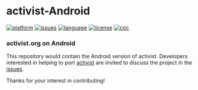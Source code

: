 # activist-Android

[![platform](https://img.shields.io/badge/platform-Android-999999.svg)](https://github.com/activist-org/activist-Android)
[![issues](https://img.shields.io/github/issues/activist-org/activist-Android)](https://github.com/activist-org/activist-Android/issues)
[![language](https://img.shields.io/badge/Kotlin-1-A97AFE.svg?logo=kotlin&logoColor=ffffff)](https://github.com/activist-org/activist-Android/blob/main/CONTRIBUTING.md)
[![license](https://img.shields.io/github/license/activist-org/activist-Android.svg)](https://github.com/activist-org/activist-Android/blob/main/LICENSE.txt)
[![coc](https://img.shields.io/badge/coc-Contributor%20Covenant-ff69b4.svg)](https://github.com/activist-org/activist-Android/blob/main/.github/CODE_OF_CONDUCT.md)

### activist.org on Android

This repository would contain the Android version of activist. Developers interested in helping to port [activist](https://github.com/activist-org/activist) are invited to discuss the project in the [issues](https://github.com/activist-org/activist-Android/issues).

Thanks for your interest in contributing!
